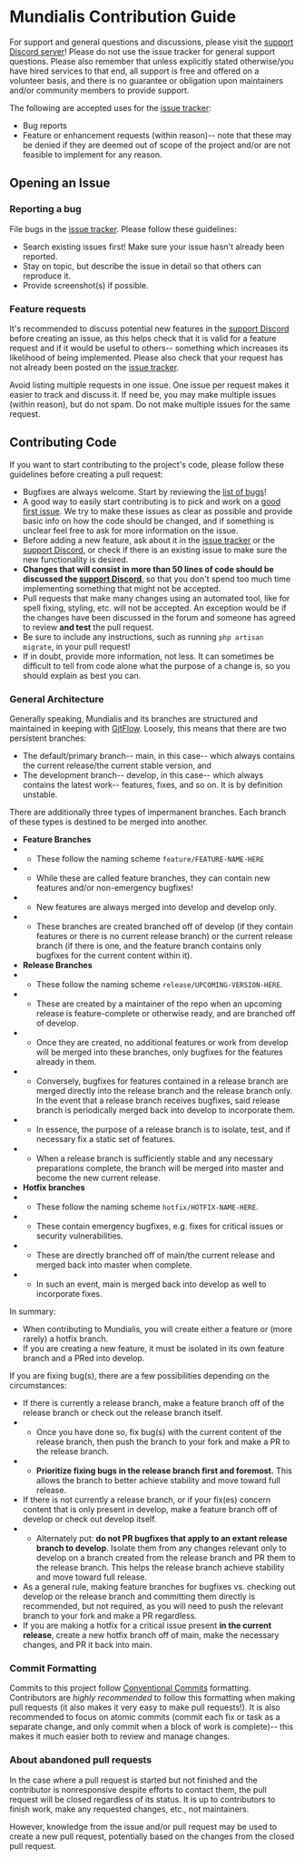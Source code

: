 # Mundialis Contribution Guide

For support and general questions and discussions, please visit the [support Discord server](https://discord.gg/mVqUzgQXMd)! Please do not use the issue tracker for general support questions. Please also remember that unless explicitly stated otherwise/you have hired services to that end, all support is free and offered on a volunteer basis, and there is no guarantee or obligation upon maintainers and/or community members to provide support.

The following are accepted uses for the [issue tracker](https://github.com/itinerare/Mundialis/issues):
- Bug reports
- Feature or enhancement requests (within reason)-- note that these may be denied if they are deemed out of scope of the project and/or are not feasible to implement for any reason.

## Opening an Issue
### Reporting a bug

File bugs in the [issue tracker](https://github.com/itinerare/Mundialis/issues). Please follow these guidelines:

- Search existing issues first! Make sure your issue hasn't already been reported.
- Stay on topic, but describe the issue in detail so that others can reproduce it.
- Provide screenshot(s) if possible.

### Feature requests

It's recommended to discuss potential new features in the [support Discord](https://discord.gg/mVqUzgQXMd) before creating an issue, as this helps check that it is valid for a feature request and if it would be useful to others-- something which increases its likelihood of being implemented. Please also check that your request has not already been posted on the [issue tracker](https://github.com/itinerare/Mundialis/issues).

Avoid listing multiple requests in one issue. One issue per request makes it easier to track and discuss it. If need be, you may make multiple issues (within reason), but do not spam. Do not make multiple issues for the same request.

## Contributing Code

If you want to start contributing to the project's code, please follow these guidelines before creating a pull request: 

- Bugfixes are always welcome. Start by reviewing the [list of bugs](https://github.com/itinerare/Mundialis/issues?q=is%3Aissue+is%3Aopen+label%3Abug)!
- A good way to easily start contributing is to pick and work on a [good first issue](https://github.com/itinerare/Mundialis/issues?q=is%3Aissue+is%3Aopen+label%3A%22good+first+issue%22). We try to make these issues as clear as possible and provide basic info on how the code should be changed, and if something is unclear feel free to ask for more information on the issue.
- Before adding a new feature, ask about it in the [issue tracker](https://github.com/itinerare/Mundialis/issues) or the [support Discord](https://discord.gg/mVqUzgQXMd), or check if there is an existing issue to make sure the new functionality is desired. 
- **Changes that will consist in more than 50 lines of code should be discussed the [support Discord](https://discord.gg/mVqUzgQXMd)**, so that you don't spend too much time implementing something that might not be accepted.
- Pull requests that make many changes using an automated tool, like for spell fixing, styling, etc. will not be accepted. An exception would be if the changes have been discussed in the forum and someone has agreed to review **and test** the pull request.
- Be sure to include any instructions, such as running `php artisan migrate`, in your pull request!
- If in doubt, provide more information, not less. It can sometimes be difficult to tell from code alone what the purpose of a change is, so you should explain as best you can.

### General Architecture

Generally speaking, Mundialis and its branches are structured and maintained in keeping with [GitFlow](https://datasift.github.io/gitflow/IntroducingGitFlow.html). Loosely, this means that there are two persistent branches:

- The default/primary branch-- main, in this case-- which always contains the current release/the current stable version, and
- The development branch-- develop, in this case-- which always contains the latest work-- features, fixes, and so on. It is by definition unstable.

There are additionally three types of impermanent branches. Each branch of these types is destined to be merged into another.

- **Feature Branches**
- - These follow the naming scheme `feature/FEATURE-NAME-HERE`
- - While these are called feature branches, they can contain new features and/or non-emergency bugfixes!
- - New features are always merged into develop and develop only.
- - These branches are created branched off of develop (if they contain features or there is no current release branch) or the current release branch (if there is one, and the feature branch contains only bugfixes for the current content within it).
- **Release Branches**
- - These follow the naming scheme `release/UPCOMING-VERSION-HERE`.
- - These are created by a maintainer of the repo when an upcoming release is feature-complete or otherwise ready, and are branched off of develop.
- - Once they are created, no additional features or work from develop will be merged into these branches, only bugfixes for the features already in them.
- - Conversely, bugfixes for features contained in a release branch are merged directly into the release branch and the release branch only. In the event that a release branch receives bugfixes, said release branch is periodically merged back into develop to incorporate them.
- - In essence, the purpose of a release branch is to isolate, test, and if necessary fix a static set of features.
- - When a release branch is sufficiently stable and any necessary preparations complete, the branch will be merged into master and become the new current release.
- **Hotfix branches**
- - These follow the naming scheme `hotfix/HOTFIX-NAME-HERE`.
- - These contain emergency bugfixes, e.g. fixes for critical issues or security vulnerabilities.
- - These are directly branched off of main/the current release and merged back into master when complete.
- - In such an event, main is merged back into develop as well to incorporate fixes.

In summary:

- When contributing to Mundialis, you will create either a feature or (more rarely) a hotfix branch.
- If you are creating a new feature, it must be isolated in its own feature branch and a PRed into develop.

If you are fixing bug(s), there are a few possibilities depending on the circumstances:

- If there is currently a release branch, make a feature branch off of the release branch or check out the release branch itself.
- - Once you have done so, fix bug(s) with the current content of the release branch, then push the branch to your fork and make a PR to the release branch.
- - **Prioritize fixing bugs in the release branch first and foremost.** This allows the branch to better achieve stability and move toward full release.
- If there is not currently a release branch, or if your fix(es) concern content that is only present in develop, make a feature branch off of develop or check out develop itself.
- - Alternately put: **do not PR bugfixes that apply to an extant release branch to develop**. Isolate them from any changes relevant only to develop on a branch created from the release branch and PR them to the release branch. This helps the release branch achieve stability and move toward full release.
- As a general rule, making feature branches for bugfixes vs. checking out develop or the release branch and committing them directly is recommended, but not required, as you will need to push the relevant branch to your fork and make a PR regardless.
- If you are making a hotfix for a critical issue present **in the current release**, create a new hotfix branch off of main, make the necessary changes, and PR it back into main.

### Commit Formatting
Commits to this project follow [Conventional Commits](https://www.conventionalcommits.org/en/v1.0.0/) formatting. Contributors are *highly recommended* to follow this formatting when making pull requests (it also makes it very easy to make pull requests!). It is also recommended to focus on atomic commits (commit each fix or task as a separate change, and only commit when a block of work is complete)-- this makes it much easier both to review and manage changes.
### About abandoned pull requests

In the case where a pull request is started but not finished and the contributor is nonresponsive despite efforts to contact them, the pull request will be closed regardless of its status. It is up to contributors to finish work, make any requested changes, etc., not maintainers.

However, knowledge from the issue and/or pull request may be used to create a new pull request, potentially based on the changes from the closed pull request.
